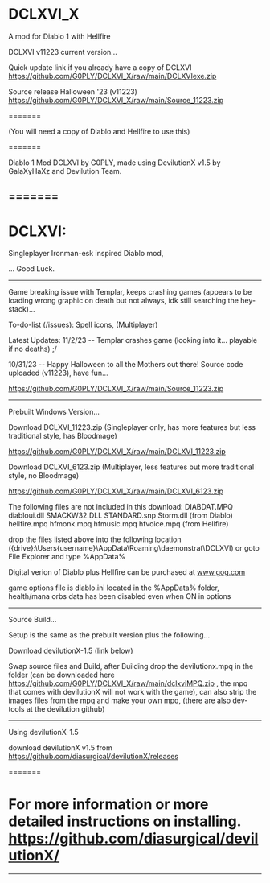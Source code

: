 # DCLXVI_X
A mod for Diablo 1 with Hellfire

DCLXVI v11223 current version...

Quick update link if you already have a copy of DCLXVI https://github.com/G0PLY/DCLXVI_X/raw/main/DCLXVIexe.zip

Source release Halloween '23 (v11223) https://github.com/G0PLY/DCLXVI_X/raw/main/Source_11223.zip

=======

(You will need a copy of Diablo and Hellfire to use this)

=======

Diablo 1 Mod DCLXVI by G0PLY,
made using DevilutionX v1.5 by GalaXyHaXz and Devilution Team.

=======
--------------------------------------------------------------------------------------------------

DCLXVI: 
=======

Singleplayer Ironman-esk inspired Diablo mod,

... Good Luck.

--------------------------------------------------------------------------------------------------

Game breaking issue with Templar, keeps crashing games (appears to be loading wrong graphic on death but not always, idk still searching the hey-stack)...

To-do-list (/issues): Spell icons, (Multiplayer)

Latest Updates:
11/2/23 -- Templar crashes game (looking into it... playable if no deaths) ;/

10/31/23 -- Happy Halloween to all the Mothers out there! Source code uploaded (v11223), have fun... 

https://github.com/G0PLY/DCLXVI_X/raw/main/Source_11223.zip

--------------------------------------------------------------------------------------------------

Prebuilt Windows Version...

Download DCLXVI_11223.zip (Singleplayer only, has more features but less traditional style, has Bloodmage)

https://github.com/G0PLY/DCLXVI_X/raw/main/DCLXVI_11223.zip

Download DCLXVI_6123.zip (Multiplayer, less features but more traditional style, no Bloodmage)

https://github.com/G0PLY/DCLXVI_X/raw/main/DCLXVI_6123.zip

The following files are not included in this download: 
DIABDAT.MPQ diabloui.dll SMACKW32.DLL STANDARD.snp Storm.dll (from Diablo)
hellfire.mpq hfmonk.mpq hfmusic.mpq hfvoice.mpq (from Hellfire)

drop the files listed above into the following location
({drive}:\Users\{username}\AppData\Roaming\daemonstrat\DCLXVI)
or goto File Explorer and type %AppData%

Digital verion of Diablo plus Hellfire can be purchased at www.gog.com

game options file is diablo.ini located in the %AppData% folder,
health/mana orbs data has been disabled even when ON in options

--------------------------------------------------------------------------------------------------

Source Build...

Setup is the same as the prebuilt version plus the following...

Download devilutionX-1.5 (link below)

Swap source files and Build, after Building drop the devilutionx.mpq in the folder (can be downloaded here https://github.com/G0PLY/DCLXVI_X/raw/main/dclxviMPQ.zip , the mpq that comes with devilutionX will not work with the game), can also strip the images files from the mpq and make your own mpq, (there are also dev-tools at the devilution github)

--------------------------------------------------------------------------------------------------

Using devilutionX-1.5

download devilutionX v1.5 from
https://github.com/diasurgical/devilutionX/releases

=======

For more information or more detailed instructions on installing. https://github.com/diasurgical/devilutionX/
=======
--------------------------------------------------------------------------------------------------

